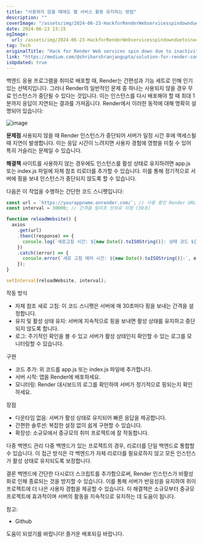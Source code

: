 ```yaml
---
title: "사용하지 않을 때에도 웹 서비스 활동 유지하는 방법"
description: ""
coverImage: "/assets/img/2024-06-23-HackforRenderWebservicesspindownduetoinactivity_0.png"
date: 2024-06-23 13:15
ogImage:
  url: /assets/img/2024-06-23-HackforRenderWebservicesspindownduetoinactivity_0.png
tag: Tech
originalTitle: "Hack for Render Web services spin down due to inactivity"
link: "https://medium.com/@shriharshranjangupta/solution-for-render-com-web-services-spin-down-due-to-inactivity-a5c6061b581b"
isUpdated: true
---
```


백엔드 응용 프로그램을 취미로 배포할 때, Render는 간편성과 기능 세트로 인해 인기 있는 선택지입니다. 그러나 Render의 일반적인 문제 중 하나는 사용되지 않을 경우 무료 인스턴스가 중단될 수 있다는 것입니다. 이는 인스턴스를 다시 배포해야 할 때 최대 1분까지 응답이 지연되는 결과를 가져옵니다. Render에서 이러한 동작에 대해 명확히 설명되어 있습니다:

![image](/assets/img/2024-06-23-HackforRenderWebservicesspindownduetoinactivity_0.png)

**문제점**
사용되지 않을 때 Render 인스턴스가 중단되어 서버가 일정 시간 후에 액세스될 때 지연이 발생합니다. 이는 응답 시간이 느려지면 사용자 경험에 영향을 미칠 수 있어 특히 거슬리는 문제일 수 있습니다.

**해결책**
사이트를 사용하지 않는 경우에도 인스턴스를 활성 상태로 유지하려면 app.js 또는 index.js 파일에 자체 참조 리로더를 추가할 수 있습니다. 이를 통해 정기적으로 서버에 핑을 보내 인스턴스가 중단되지 않도록 할 수 있습니다.

다음은 이 작업을 수행하는 간단한 코드 스니펫입니다:

<!-- seedividend - 사각형 -->

<ins class="adsbygoogle"
     style="display:block"
     data-ad-client="ca-pub-4877378276818686"
     data-ad-slot="1898504329"
     data-ad-format="auto"
     data-full-width-responsive="true"></ins>

<script>
     (adsbygoogle = window.adsbygoogle || []).push({});
</script>

```js
const url = `https://yourappname.onrender.com/`; // 사용 중인 Render URL로 변경
const interval = 30000; // 간격을 밀리초 단위로 지정 (30초)

function reloadWebsite() {
  axios
    .get(url)
    .then((response) => {
      console.log(`새로고침 시간: ${new Date().toISOString()}: 상태 코드 ${response.status}`);
    })
    .catch((error) => {
      console.error(`새로 고침 에러 시간: ${new Date().toISOString()}:`, error.message);
    });
}

setInterval(reloadWebsite, interval);
```

작동 방식

- 자체 참조 새로 고침: 이 코드 스니펫은 서버에 매 30초마다 핑을 보내는 간격을 설정합니다.
- 유지 및 활성 상태 유지: 서버에 지속적으로 핑을 보내면 활성 상태를 유지하고 중단되지 않도록 합니다.
- 로그: 주기적인 확인을 볼 수 있고 서버가 활성 상태인지 확인할 수 있는 로그를 모니터링할 수 있습니다.

구현

<!-- seedividend - 사각형 -->

<ins class="adsbygoogle"
     style="display:block"
     data-ad-client="ca-pub-4877378276818686"
     data-ad-slot="1898504329"
     data-ad-format="auto"
     data-full-width-responsive="true"></ins>

<script>
     (adsbygoogle = window.adsbygoogle || []).push({});
</script>

- 코드 추가: 위 코드를 app.js 또는 index.js 파일에 추가합니다.
- 서버 시작: 앱을 Render에 배포하세요.
- 모니터링: Render 대시보드의 로그를 확인하여 서버가 정기적으로 핑되는지 확인하세요.

장점

- 다운타임 없음: 서버가 활성 상태로 유지되어 빠른 응답을 제공합니다.
- 간편한 솔루션: 복잡한 설정 없이 쉽게 구현할 수 있습니다.
- 확장성: 소규모에서 중규모의 취미 프로젝트에 잘 작동합니다.

다중 백엔드 관리
다중 백엔드가 있는 프로젝트의 경우, 리로더를 단일 백엔드로 통합할 수 있습니다. 이 접근 방식은 각 백엔드가 자체 리로더를 필요로하지 않고 모든 인스턴스가 활성 상태로 유지되도록 보장합니다.

<!-- seedividend - 사각형 -->

<ins class="adsbygoogle"
     style="display:block"
     data-ad-client="ca-pub-4877378276818686"
     data-ad-slot="1898504329"
     data-ad-format="auto"
     data-full-width-responsive="true"></ins>

<script>
     (adsbygoogle = window.adsbygoogle || []).push({});
</script>

결론
백엔드에 간단한 다시로더 스크립트를 추가함으로써, Render 인스턴스가 비활성화로 인해 종료되는 것을 방지할 수 있습니다. 이를 통해 서버가 반응성을 유지하여 취미 프로젝트에 더 나은 사용자 경험을 제공할 수 있습니다. 이 해결책은 소규모부터 중규모 프로젝트에 효과적이며 서버의 활동을 지속적으로 유지하는 데 도움이 됩니다.

참고:

- Github

도움이 되셨기를 바랍니다! 즐거운 배포되길 바랍니다.
